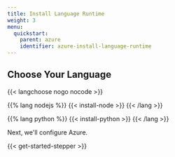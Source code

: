 ```yaml
---
title: Install Language Runtime
weight: 3
menu:
  quickstart:
    parent: azure
    identifier: azure-install-language-runtime
---
```


## Choose Your Language

{{< langchoose nogo nocode >}}

{{% lang nodejs %}}
{{< install-node >}}
{{< /lang >}}

{{% lang python %}}
{{< install-python >}}
{{< /lang >}}

Next, we'll configure Azure.

{{< get-started-stepper >}}
